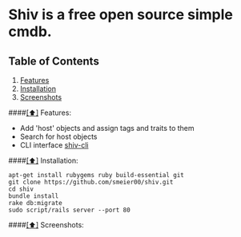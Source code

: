 Shiv is a free open source simple cmdb.
====================================================

## <a name='toc'>Table of Contents</a>

  1. [Features](#features)
  1. [Installation ](#installation)
  1. [Screenshots ](#screenshots)



####[[⬆]](#toc) <a name='features'>Features:</a>

* Add 'host' objects and assign tags and traits to them
* Search for host objects
* CLI interface [shiv-cli](http://github.com/smeier00/shiv-cli)


####[[⬆]](#toc) <a name='installation'>Installation:</a>

```
apt-get install rubygems ruby build-essential git
git clone https://github.com/smeier00/shiv.git
cd shiv
bundle install
rake db:migrate
sudo script/rails server --port 80
```

####[[⬆]](#toc) <a name='screenshots'>Screenshots:</a>

